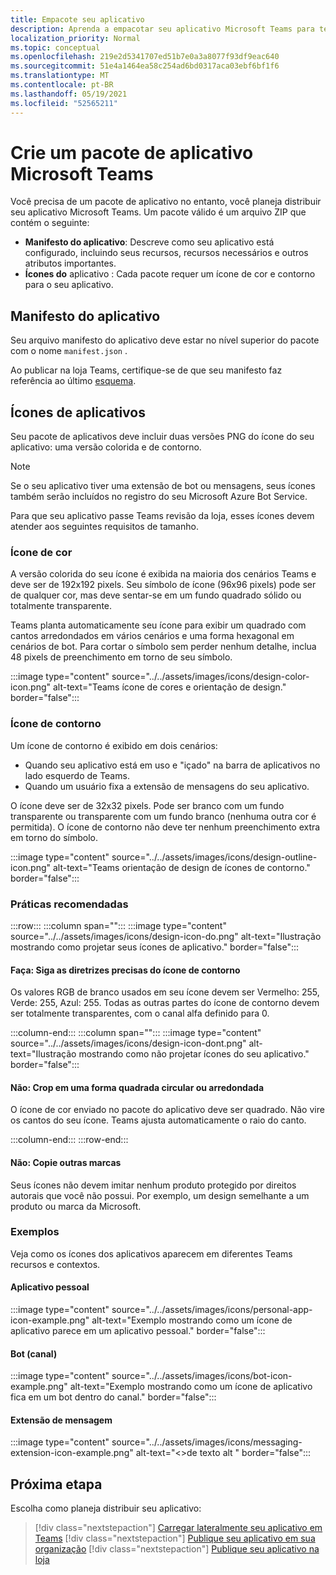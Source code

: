 ```yaml
---
title: Empacote seu aplicativo
description: Aprenda a empacotar seu aplicativo Microsoft Teams para testes, upload e publicação na loja.
localization_priority: Normal
ms.topic: conceptual
ms.openlocfilehash: 219e2d5341707ed51b7e0a3a8077f93df9eac640
ms.sourcegitcommit: 51e4a1464ea58c254ad6bd0317aca03ebf6bf1f6
ms.translationtype: MT
ms.contentlocale: pt-BR
ms.lasthandoff: 05/19/2021
ms.locfileid: "52565211"
---
```

# <a name="create-a-microsoft-teams-app-package"></a>Crie um pacote de aplicativo Microsoft Teams

Você precisa de um pacote de aplicativo no entanto, você planeja distribuir seu aplicativo Microsoft Teams. Um pacote válido é um arquivo ZIP que contém o seguinte:

* **Manifesto do aplicativo**: Descreve como seu aplicativo está configurado, incluindo seus recursos, recursos necessários e outros atributos importantes.
* **Ícones do** aplicativo : Cada pacote requer um ícone de cor e contorno para o seu aplicativo.

## <a name="app-manifest"></a>Manifesto do aplicativo

Seu arquivo manifesto do aplicativo deve estar no nível superior do pacote com o nome `manifest.json` . 

Ao publicar na loja Teams, certifique-se de que seu manifesto faz referência ao último [esquema](~/resources/schema/manifest-schema.md).

## <a name="app-icons"></a>Ícones de aplicativos

Seu pacote de aplicativos deve incluir duas versões PNG do ícone do seu aplicativo: uma versão colorida e de contorno.

> [!Note]
> Se o seu aplicativo tiver uma extensão de bot ou mensagens, seus ícones também serão incluídos no registro do seu Microsoft Azure Bot Service.

Para que seu aplicativo passe Teams revisão da loja, esses ícones devem atender aos seguintes requisitos de tamanho.

### <a name="color-icon"></a>Ícone de cor

A versão colorida do seu ícone é exibida na maioria dos cenários Teams e deve ser de 192x192 pixels. Seu símbolo de ícone (96x96 pixels) pode ser de qualquer cor, mas deve sentar-se em um fundo quadrado sólido ou totalmente transparente.

Teams planta automaticamente seu ícone para exibir um quadrado com cantos arredondados em vários cenários e uma forma hexagonal em cenários de bot. Para cortar o símbolo sem perder nenhum detalhe, inclua 48 pixels de preenchimento em torno de seu símbolo.

:::image type="content" source="../../assets/images/icons/design-color-icon.png" alt-text="Teams ícone de cores e orientação de design." border="false":::

### <a name="outline-icon"></a>Ícone de contorno

Um ícone de contorno é exibido em dois cenários:

* Quando seu aplicativo está em uso e "içado" na barra de aplicativos no lado esquerdo de Teams.
* Quando um usuário fixa a extensão de mensagens do seu aplicativo.

O ícone deve ser de 32x32 pixels. Pode ser branco com um fundo transparente ou transparente com um fundo branco (nenhuma outra cor é permitida). O ícone de contorno não deve ter nenhum preenchimento extra em torno do símbolo.

:::image type="content" source="../../assets/images/icons/design-outline-icon.png" alt-text="Teams orientação de design de ícones de contorno." border="false":::

### <a name="best-practices"></a>Práticas recomendadas

:::row:::
   :::column span="":::
:::image type="content" source="../../assets/images/icons/design-icon-do.png" alt-text="Ilustração mostrando como projetar seus ícones de aplicativo." border="false":::

#### <a name="do-follow-the-precise-outline-icon-guidelines"></a>Faça: Siga as diretrizes precisas do ícone de contorno

Os valores RGB de branco usados em seu ícone devem ser Vermelho: 255, Verde: 255, Azul: 255. Todas as outras partes do ícone de contorno devem ser totalmente transparentes, com o canal alfa definido para 0.

   :::column-end:::
   :::column span="":::
:::image type="content" source="../../assets/images/icons/design-icon-dont.png" alt-text="Ilustração mostrando como não projetar ícones do seu aplicativo." border="false":::

#### <a name="dont-crop-in-a-circular-or-rounded-square-shape"></a>Não: Crop em uma forma quadrada circular ou arredondada

O ícone de cor enviado no pacote do aplicativo deve ser quadrado. Não vire os cantos do seu ícone. Teams ajusta automaticamente o raio do canto.

   :::column-end:::
:::row-end:::

#### <a name="dont-copy-other-brands"></a>Não: Copie outras marcas

Seus ícones não devem imitar nenhum produto protegido por direitos autorais que você não possui. Por exemplo, um design semelhante a um produto ou marca da Microsoft.

### <a name="examples"></a>Exemplos

Veja como os ícones dos aplicativos aparecem em diferentes Teams recursos e contextos.

#### <a name="personal-app"></a>Aplicativo pessoal

:::image type="content" source="../../assets/images/icons/personal-app-icon-example.png" alt-text="Exemplo mostrando como um ícone de aplicativo parece em um aplicativo pessoal." border="false":::

#### <a name="bot-channel"></a>Bot (canal)

:::image type="content" source="../../assets/images/icons/bot-icon-example.png" alt-text="Exemplo mostrando como um ícone de aplicativo fica em um bot dentro do canal." border="false":::

#### <a name="messaging-extension"></a>Extensão de mensagem

:::image type="content" source="../../assets/images/icons/messaging-extension-icon-example.png" alt-text="<>de texto alt " border="false":::

## <a name="next-step"></a>Próxima etapa

Escolha como planeja distribuir seu aplicativo:

> [!div class="nextstepaction"]
> [Carregar lateralmente seu aplicativo em Teams](~/concepts/deploy-and-publish/apps-upload.md)
> [!div class="nextstepaction"]
> [Publique seu aplicativo em sua organização](/MicrosoftTeams/tenant-apps-catalog-teams?toc=/microsoftteams/platform/toc.json&bc=/MicrosoftTeams/breadcrumb/toc.json)
> [!div class="nextstepaction"]
> [Publique seu aplicativo na loja](~/concepts/deploy-and-publish/appsource/publish.md)

